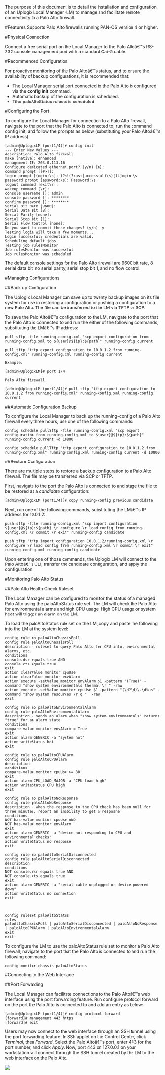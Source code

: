 <!-- 5.4 -->
The purpose of this document is to detail the installation and configuration of an Uplogix Local Manager (LM) to manage and facilitate remote connectivity to a Palo Alto firewall.

#Features
Supports Palo Alto firewalls running PAN-OS version 4 or higher.

#Physical Connection

Connect a free serial port on the Local Manager to the Palo Altoâ€™s RS-232 console management port with a standard Cat-5 cable.

#Recommended Configuration

For proactive monitoring of the Palo Altoâ€™s status, and to ensure the availability of backup configurations, it is recommended that:
- The Local Manager serial port connected to the Palo Alto is configured via the **config init** command.
- Automatic backup of the configuration is scheduled.
- Tthe paloAltoStatus ruleset is scheduled 

#Configuring the Port

To configure the Local Manager for connection to a Palo Alto firewall, navigate to the port that the Palo Alto is connected to, run the command config init, and follow the prompts as below (substituting your Palo Altoâ€™s IP address):

```
[admin@UplogixLM (port1/4)]# config init
--- Enter New Values ---
description: Palo Alto firewall
make [native]: enhanced
management IP: 203.0.113.16
Configure dedicated ethernet port? (y/n) [n]:
command prompt [[#>]]:
login prompt [(ogin:\s]: (?<!(?:ast|uccessful)\s)[lL]ogin:\s
password prompt [assword:\s]: Password:\s
logout command [exit\r]:
wakeup command [\r]:
console username []: admin
console password []: ********
confirm password []: ********
Serial Bit Rate [9600]:
Serial Data Bit [8]:
Serial Parity [none]:
Serial Stop Bit [1]:
Serial Flow Control [none]:
Do you want to commit these changes? (y/n): y
Testing login will take a few moments...
Login successful; credentials are valid.
Scheduling default jobs
Testing job rulesMonitor
Job rulesMonitor was successful
Job rulesMonitor was scheduled
```

The default console settings for the Palo Alto firewall are 9600 bit rate, 8 serial data bit, no serial parity, serial stop bit 1, and no flow control.

#Managing Configurations

##Back up Configuration 

The Uplogix Local Manager can save up to twenty backup images on its file system for use in restoring a configuration or pushing a configuration to a new Palo Alto. The file can be transferred to the LM via TFTP or SCP.

To save the Palo Altoâ€™s configuration to the LM, navigate to the port that the Palo Alto is connected to and run the either of the following commands, substituting the LMâ€™s IP address:

```
pull sftp -file running-config.xml "scp export configuration from running-config.xml to ${user}@${ip}:${path}" running-config current

pull tftp "tftp export configuration to 10.0.1.2 from running-config.xml" running-config.xml running-config current 

Example: 

[admin@UplogixLM]# port 1/4

Palo Alto firewall

[admin@UplogixLM (port1/4)]# pull tftp "tftp export configuration to 10.0.1.2 from running-config.xml" running-config.xml running-config current
```

##Automatic Configuration Backup

To configure the Local Manager to back up the running-config of a Palo Alto firewall every three hours, use one of the following commands:
```
config schedule pullSftp -file running-config.xml "scp export configuration from running-config.xml to ${user}@${ip}:${path}" running-config current -d 10800

config schedule pullTftp "tftp export configuration to 10.0.1.2 from running-config.xml" running-config.xml running-config current -d 10800
```

##Restore Configuration

There are multiple steps to restore a backup configuration to a Palo Alto firewall. The file may be transferred via SCP or TFTP. 

First, navigate to the port the Palo Alto is connected to and stage the file to be restored as a *candidate* configuration:

```
[admin@UplogixLM (port1/4)]# copy running-config previous candidate
```

Next, run one of the following commands, substituting the LMâ€™s IP address for 10.0.1.2:

```
push sftp -file running-config.xml "scp import configuration ${user}@${ip}:${path} \r configure \r load config from running-config.xml \r commit \r exit" running-config candidate

push tftp "tftp import configuration 10.0.1.2/running-config.xml \r configure \r load config from running-config.xml \r commit \r exit" running-config.xml running-config candidate
```

Upon entering one of those commands, the Uplogix LM will connect to the Palo Altoâ€™s CLI, transfer the candidate configuration, and apply the configuration.

#Monitoring Palo Alto Status

##Palo Alto Health Check Ruleset

The Local Manager can be configured to monitor the status of a managed Palo Alto using the paloAltoStatus rule set. The LM will check the Palo Alto for environmental alarms and high CPU usage. High CPU usage or system heat will trigger an alarm on the LM. 

To load the paloAltoStatus rule set on the LM, copy and paste the following into the LM at the system level:

```
config rule no paloAltoChassisPoll
config rule paloAltoChassisPoll
description - ruleset to query Palo Alto for CPU info, environmental alarms, etc.
conditions
console.dsr equals true AND
console.cts equals true
exit
action clearValue monitor cpuUse
action clearValue monitor envAlarm
action execute -setValue monitor envAlarm $1 -pattern "(True)" -command "show system environmentals thermal \r " -raw
action execute -setValue monitor cpuUse $1 -pattern "(\d?\d)\.\d%us" -command "show system resources \r q "  -raw
exit
 
config rule no paloAltoEnvironmentalAlarm
config rule paloAltoEnvironmentalAlarm
description - sends an alarm when "show system environmentals" returns "true" for an alarm state
conditions
compare-value monitor envAlarm = True
exit
action alarm GENERIC -a "system hot"
action writeStatus hot
exit
 
config rule no paloAltoCPUAlarm
config rule paloAltoCPUAlarm
description
conditions
compare-value monitor cpuUse >= 80
exit
action alarm CPU_LOAD_MAJOR -a "CPU load high"
action writeStatus CPU high
exit
 
config rule no paloAltoNoResponse
config rule paloAltoNoResponse
description - when the response to the CPU check has been null for three minutes, report an inability to get a resposne
conditions
NOT has-value monitor cpuUse AND
NOT has-value monitor envAlarm
exit
action alarm GENERIC -a "device not responding to CPU and environmental checks"
action writeStatus no response
exit
 
config rule no paloAltoSerialDisconnected
config rule paloAltoSerialDisconnected
description
conditions
NOT console.dsr equals true AND
NOT console.cts equals true
exit
action alarm GENERIC -a "serial cable unplugged or device powered down"
action writeStatus no connection
exit
 
 
 
config ruleset paloAltoStatus
rules
paloAltoChassisPoll | paloAltoSerialDisconnected | paloAltoNoResponse | paloAltoCPUAlarm | paloAltoEnvironmentalAlarm
exit
exit
```

To configure the LM to use the paloAltoStatus rule set to monitor a Palo Alto firewall, navigate to the port that the Palo Alto is connected to and run the following command:

```
config monitor chassis paloAltoStatus
```

#Connecting to the Web Interface

##Port Forwarding

The Local Manager can facilitate connections to the Palo Altoâ€™s web interface using the port forwarding feature. Run configure protocol forward on the port the Palo Alto is connected to and add an entry as below: 

```
[admin@UplogixLM (port1/4)]# config protocol forward
[forward]# management 443 https
[forward]# exit
```

Users may now connect to the web interface through an SSH tunnel using the port forwarding feature. In SSh applet on the Control Center, click *Terminal*, then *Forward*. Select the Palo Altoâ€™s port, enter 443 for the port number, and click *Apply*. Now, port 443 on 127.0.0.1 on your workstation will connect through the SSH tunnel created by the LM to the web interface on the Palo Alto.

![](http://www.uplogix.com/support/docs/img/PaloAlto/PortForwarding.png)
